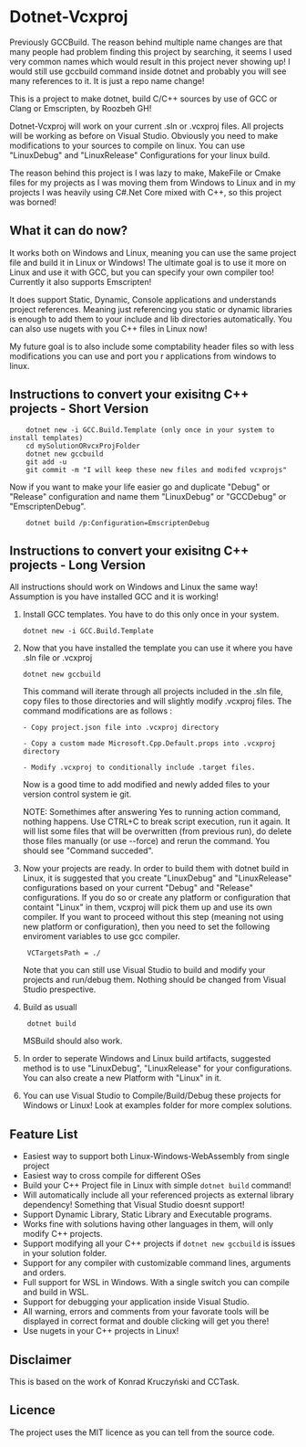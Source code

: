 Dotnet-Vcxproj
======

Previously GCCBuild. The reason behind multiple name changes are that many people had problem finding this project by searching, it seems I used very common names which would result in this project never showing up! I would still use gccbuild command inside dotnet and probably you will see many references to it. It is just a repo name change!

This is a project to make dotnet, build C/C++ sources by use of GCC or Clang or Emscripten, by Roozbeh GH!

Dotnet-Vcxproj will work on your current .sln or .vcxproj files. All projects will be working as before on Visual Studio.
Obviously you need to make modifications to your sources to compile on linux. You can use "LinuxDebug" and "LinuxRelease" Configurations for your linux build.

The reason behind this project is I was lazy to make, MakeFile or Cmake files for my projects as I was moving them from Windows to Linux and in my projects I was heavily using C#.Net Core mixed with C++, so this project was borned!

What it can do now?
-------------------
It works both on Windows and Linux, meaning you can use the same project file and build it in Linux or Windows! The ultimate goal is to use it more on Linux and use it with GCC, but you can specify your own compiler too! Currently it also supports Emscripten!

It does support Static, Dynamic, Console applications and understands project references. Meaning just referencing you static or dynamic libraries is enough to add them to your include and lib directories automatically. You can also use nugets with you C++ files in Linux now!

My future goal is to also include some comptability header files so with less modifications you can use and port you r applications from windows to linux.

Instructions to convert your exisitng C++ projects - Short Version
-------
        dotnet new -i GCC.Build.Template (only once in your system to install templates)
        cd mySolutionORvcxProjFolder
        dotnet new gccbuild
        git add -u
        git commit -m "I will keep these new files and modifed vcxprojs"
        
        
Now if you want to make your life easier go and duplicate "Debug" or "Release" configuration and name them "LinuxDebug" or "GCCDebug" or "EmscriptenDebug".
     
        dotnet build /p:Configuration=EmscriptenDebug
        

        
Instructions to convert your exisitng C++ projects - Long Version
-------
All instructions should work on Windows and Linux the same way! Assumption is you have installed GCC and it is working!

 1. Install GCC templates. You have to do this only once in your system.

        dotnet new -i GCC.Build.Template
 2. Now that you have installed the template you can use it where you have .sln file or .vcxproj
 
        dotnet new gccbuild
    This command will iterate through all projects included in the .sln file, copy files to those directories and will slightly modify .vcxproj files. The command modifications are as follows :

        - Copy project.json file into .vcxproj directory
    
        - Copy a custom made Microsoft.Cpp.Default.props into .vcxproj directory
    
        - Modify .vcxproj to conditionally include .target files.
    Now is a good time to add modified and newly added files to your version control system ie git.
    
    NOTE: Somethimes after answering Yes to running action command, nothing happens. Use CTRL+C to break script execution, run it again. It will list some files that will be overwritten (from previous run), do delete those files manually (or use --force) and rerun the command. You should see "Command succeded".
 3. Now your projects are ready. In order to build them with dotnet build in Linux, it is suggested that you create "LinuxDebug" and "LinuxRelease" configurations based on your current "Debug" and "Release" configurations. If you do so or create any platform or configuration that containt "Linux" in them, vcxproj will pick them up and use its own compiler. 
If you want to proceed without this step (meaning not using new platform or configuration), then you need to set the following enviroment variables to use gcc compiler.

         VCTargetsPath = ./ 


     Note that you can still use Visual Studio to build and modify your projects and run/debug them. Nothing should be changed from Visual Studio prespective.
 4. Build as usuall
 
         dotnet build
    MSBuild should also work.

5. In order to seperate Windows and Linux build artifacts, suggested method is to use "LinuxDebug", "LinuxRelease" for your configurations. You can also create a new Platform with "Linux" in it. 
6. You can use Visual Studio to Compile/Build/Debug these projects for Windows or Linux! Look at examples folder for more complex solutions.

Feature List
-------
 - Easiest way to support both Linux-Windows-WebAssembly from single project
 - Easiest way to cross compile for different OSes
 - Build your C++ Project file in Linux with simple `dotnet build` command!
 - Will automatically include all your referenced projects as external library dependency! Something that Visual Studio doesnt support!
 - Support Dynamic Library, Static Library and Executable programs.
 - Works fine with solutions having other languages in them, will only modify C++ projects.
 - Support modifying all your C++ projects if `dotnet new gccbuild` is issues in your solution folder.
 - Support for any compiler with customizable command lines, arguments and orders.
 - Full support for WSL in Windows. With a single switch you can compile and build in WSL.
 - Support for debugging your application inside Visual Studio.
 - All warning, errors and comments from your favorate tools will be displayed in correct format and double clicking will get you there!
 - Use nugets in your C++ projects in Linux!
 
 
Disclaimer
-------
This is based on the work of Konrad Kruczyński and CCTask.

Licence
-------
The project uses the MIT licence as you can tell from the source code.
